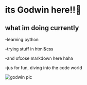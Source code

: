 # its Godwin here!!👋
## what im doing currently
-learning python

-trying stuff in html&css

-and ofcose markdown here haha

-jus for fun, diving into the code world

![godwin pic](leesin.jpg)





